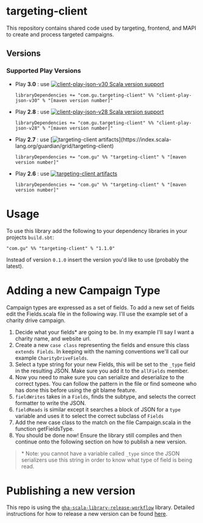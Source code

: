 # targeting-client

This repository contains shared code used by targeting, frontend, and MAPI to create and process targeted campaigns.

Versions
--------

### Supported Play Versions

* Play **3.0** : use [![client-play-json-v30 Scala version support](https://index.scala-lang.org/guardian/targeting-client/client-play-json-v30/latest-by-scala-version.svg?platform=jvm)](https://index.scala-lang.org/guardian/targeting-client/client-play-json-v30)
  ```
  libraryDependencies += "com.gu.targeting-client" %% "client-play-json-v30" % "[maven version number]"
  ```
* Play **2.8** : use [![client-play-json-v28 Scala version support](https://index.scala-lang.org/guardian/targeting-client/client-play-json-v28/latest-by-scala-version.svg?platform=jvm)](https://index.scala-lang.org/guardian/targeting-client/client-play-json-v28)
  ```
  libraryDependencies += "com.gu.targeting-client" %% "client-play-json-v28" % "[maven version number]"
  ```
* Play **2.7** : use [![targeting-client artifacts](https://img.shields.io/badge/targeting--client_--_JVM-1.0.0_(Scala_2.13,_2.12,_2.11)-green.svg)](https://index.scala-lang.org/guardian/grid/targeting-client)
  ```
  libraryDependencies += "com.gu" %% "targeting-client" % "[maven version number]"
  ```
* Play **2.6** : use [![targeting-client artifacts](https://index.scala-lang.org/guardian/grid/targeting-client-play26/latest-by-scala-version.svg)](https://index.scala-lang.org/guardian/grid/targeting-client-play26)
  ```
  libraryDependencies += "com.gu" %% "targeting-client" % "[maven version number]"
  ```

# Usage

To use this library add the following to your dependency libraries in your projects `build.sbt`:

`"com.gu" %% "targeting-client" % "1.1.0"`

Instead of version `0.1.0` insert the version you'd like to use (probably the latest). 


# Adding a new Campaign Type

Campaign types are expressed as a set of fields. To add a new set of fields edit the Fields.scala file in the following way. I'll use the example set of a charity drive campaign.

1. Decide what your fields* are going to be. In my example I'll say I want a charity name, and website url.
2. Create a new `case class` representing the fields and ensure this class `extends Fields`. In keeping with the naming conventions we'll call our example `CharityDriveFields`.
3. Select a type string for your new Fields, this will be set to the `_type` field in the resulting JSON. Make sure you add it to the `allFields` member.
4. Now you need to make sure you can serialize and deserialize to the correct types. You can follow the pattern in the file or find someone who has done this before using the git blame feature.
  1. `fieldWrites` takes in a `Fields`, finds the subtype, and selects the correct formatter to write the JSON.
  2. `fieldReads` is similar except it searches a block of JSON for a `type` variable and uses it to select the correct subclass of `Fields`
5. Add the new case class to the match on the file Campaign.scala in the function getFieldsType.
6. You should be done now! Ensure the library still compiles and then continue onto the following section on how to publish a new version.

> \* Note: you cannot have a variable called `_type` since the JSON serializers use this string in order to know what type of field is being read.

# Publishing a new version

This repo is using the [`gha-scala-library-release-workflow`](https://github.com/guardian/gha-scala-library-release-workflow) library. Detailed instructions for how to release a new version can be found [here](https://github.com/guardian/gha-scala-library-release-workflow/blob/main/docs/making-a-release.md).

